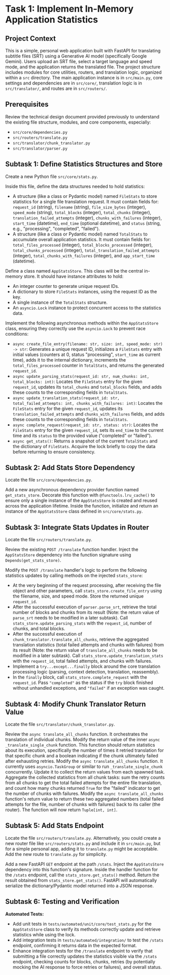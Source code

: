 # Task 1: Implement In-Memory Application Statistics

## Project Context
This is a simple, personal web application built with FastAPI for translating subtitle files (SRT) using a Generative AI model (specifically Google Gemini). Users upload an SRT file, select a target language and speed mode, and the application returns the translated file. The project structure includes modules for core utilities, routers, and translation logic, organized within a `src` directory. The main application instance is in `src/main.py`, core settings and dependencies are in `src/core/`, translation logic is in `src/translator/`, and routes are in `src/routers/`.

## Prerequisites
Review the technical design document provided previously to understand the existing file structure, modules, and core components, especially:
- `src/core/dependencies.py`
- `src/routers/translate.py`
- `src/translator/chunk_translator.py`
- `src/translator/parser.py`

## Subtask 1: Define Statistics Structures and Store

Create a new Python file `src/core/stats.py`.

Inside this file, define the data structures needed to hold statistics:
- A structure (like a class or Pydantic model) named `FileStats` to store statistics for a single file translation request. It must contain fields for: `request_id` (string), `filename` (string), `file_size_bytes` (integer), `speed_mode` (string), `total_blocks` (integer), `total_chunks` (integer), `translation_failed_attempts` (integer), `chunks_with_failures` (integer), `start_time` (datetime), `end_time` (optional datetime), and `status` (string, e.g., "processing", "completed", "failed").
- A structure (like a class or Pydantic model) named `TotalStats` to accumulate overall application statistics. It must contain fields for: `total_files_processed` (integer), `total_blocks_processed` (integer), `total_chunks_processed` (integer), `total_translation_failed_attempts` (integer), `total_chunks_with_failures` (integer), and `app_start_time` (datetime).

Define a class named `AppStatsStore`. This class will be the central in-memory store. It should have instance attributes to hold:
- An integer counter to generate unique request IDs.
- A dictionary to store `FileStats` instances, using the request ID as the key.
- A single instance of the `TotalStats` structure.
- An `asyncio.Lock` instance to protect concurrent access to the statistics data.

Implement the following asynchronous methods within the `AppStatsStore` class, ensuring they correctly use the `asyncio.Lock` to prevent race conditions:
- `async create_file_entry(filename: str, size: int, speed_mode: str) -> str`: Generates a unique request ID, initializes a `FileStats` entry with initial values (counters at 0, status "processing", `start_time` as current time), adds it to the internal dictionary, increments the `total_files_processed` counter in `TotalStats`, and returns the generated `request_id`.
- `async update_parsing_stats(request_id: str, num_chunks: int, total_blocks: int)`: Locates the `FileStats` entry for the given `request_id`, updates its `total_chunks` and `total_blocks` fields, and adds these counts to the corresponding fields in `TotalStats`.
- `async update_translation_stats(request_id: str, total_failed_attempts: int, chunks_with_failures: int)`: Locates the `FileStats` entry for the given `request_id`, updates its `translation_failed_attempts` and `chunks_with_failures` fields, and adds these counts to the corresponding fields in `TotalStats`.
- `async complete_request(request_id: str, status: str)`: Locates the `FileStats` entry for the given `request_id`, sets its `end_time` to the current time and its `status` to the provided value ("completed" or "failed").
- `async get_stats()`: Returns a snapshot of the current `TotalStats` and the dictionary of `FileStats`. Acquire the lock briefly to copy the data before returning to ensure consistency.

## Subtask 2: Add Stats Store Dependency

Locate the file `src/core/dependencies.py`.

Add a new asynchronous dependency provider function named `get_stats_store`.
Decorate this function with `@functools.lru_cache()` to ensure only a single instance of the `AppStatsStore` is created and reused across the application lifetime.
Inside the function, initialize and return an instance of the `AppStatsStore` class defined in `src/core/stats.py`.

## Subtask 3: Integrate Stats Updates in Router

Locate the file `src/routers/translate.py`.

Review the existing `POST /translate` function handler.
Inject the `AppStatsStore` dependency into the function signature using `Depends(get_stats_store)`.

Modify the `POST /translate` handler's logic to perform the following statistics updates by calling methods on the injected `stats_store`:
- At the very beginning of the request processing, after receiving the file object and other parameters, call `stats_store.create_file_entry` using the filename, size, and speed mode. Store the returned unique `request_id`.
- After the successful execution of `parser.parse_srt`, retrieve the total number of blocks and chunks from its result (Note: the return value of `parse_srt` needs to be modified in a later subtask). Call `stats_store.update_parsing_stats` with the `request_id`, number of chunks, and total blocks.
- After the successful execution of `chunk_translator.translate_all_chunks`, retrieve the aggregated translation statistics (total failed attempts and chunks with failures) from its result (Note: the return value of `translate_all_chunks` needs to be modified in a later subtask). Call `stats_store.update_translation_stats` with the `request_id`, total failed attempts, and chunks with failures.
- Implement a `try...except...finally` block around the core translation processing logic (parsing, context detection, translation, reassembly).
- In the `finally` block, call `stats_store.complete_request` with the `request_id`. Pass `"completed"` as the status if the `try` block finished without unhandled exceptions, and `"failed"` if an exception was caught.

## Subtask 4: Modify Chunk Translator Return Value

Locate the file `src/translator/chunk_translator.py`.

Review the `async translate_all_chunks` function. It orchestrates the translation of individual chunks.
Modify the return value of the inner `async _translate_single_chunk` function. This function should return statistics about its execution, specifically the number of times it retried translation for that specific chunk and a boolean indicating if the chunk ultimately failed after exhausting retries.
Modify the `async translate_all_chunks` function. It currently uses `asyncio.TaskGroup` or similar to run `_translate_single_chunk` concurrently. Update it to collect the return values from each spawned task.
Aggregate the collected statistics from all chunk tasks: sum the retry counts from all chunks to get the total failed attempts for the entire file translation, and count how many chunks returned `True` for the "failed" indicator to get the number of chunks with failures.
Modify the `async translate_all_chunks` function's return value to return these two aggregated numbers (total failed attempts for the file, number of chunks with failures) back to its caller (the router). The function will now return `Tuple[int, int]`.

## Subtask 5: Add Stats Endpoint

Locate the file `src/routers/translate.py`. Alternatively, you could create a new router file like `src/routers/stats.py` and include it in `src/main.py`, but for a simple personal app, adding it to `translate.py` might be acceptable. Add the new route to `translate.py` for simplicity.

Add a new FastAPI `GET` endpoint at the path `/stats`.
Inject the `AppStatsStore` dependency into this function's signature.
Inside the handler function for the `/stats` endpoint, call the `stats_store.get_stats()` method.
Return the result obtained from `stats_store.get_stats()`. FastAPI will automatically serialize the dictionary/Pydantic model returned into a JSON response.

## Subtask 6: Testing and Verification

**Automated Tests:**
- Add unit tests in `tests/automated/unit/core/test_stats.py` for the `AppStatsStore` class to verify its methods correctly update and retrieve statistics while using the lock.
- Add integration tests in `tests/automated/integration/` to test the `/stats` endpoint, confirming it returns data in the expected format.
- Enhance integration tests for the `/translate` endpoint to verify that submitting a file correctly updates the statistics visible via the `/stats` endpoint, checking counts for blocks, chunks, retries (by potentially mocking the AI response to force retries or failures), and overall status.